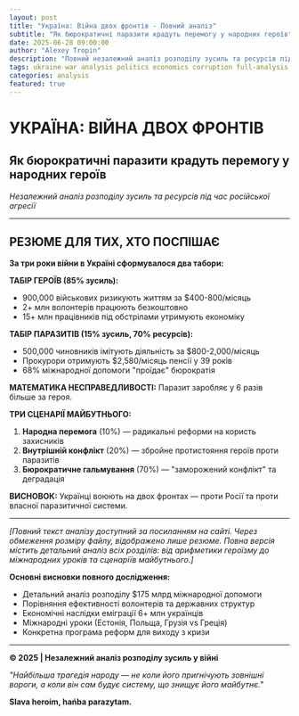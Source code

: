 ```yaml
---
layout: post
title: "Україна: Війна двох фронтів - Повний аналіз"
subtitle: "Як бюрократичні паразити крадуть перемогу у народних героїв"
date: 2025-06-28 09:00:00
author: "Alexey Tropin"
description: "Повний незалежний аналіз розподілу зусиль та ресурсів під час російської агресії"
tags: ukraine war analysis politics economics corruption full-analysis
categories: analysis
featured: true
---
```


# УКРАЇНА: ВІЙНА ДВОХ ФРОНТІВ
## Як бюрократичні паразити крадуть перемогу у народних героїв

*Незалежний аналіз розподілу зусиль та ресурсів під час російської агресії*

---

## РЕЗЮМЕ ДЛЯ ТИХ, ХТО ПОСПІШАЄ

**За три роки війни в Україні сформувалося два табори:**

**ТАБІР ГЕРОЇВ (85% зусиль):**
- 900,000 військових ризикують життям за $400-800/місяць
- 2+ млн волонтерів працюють безкоштовно
- 15+ млн працівників під обстрілами утримують економіку

**ТАБІР ПАРАЗИТІВ (15% зусиль, 70% ресурсів):**
- 500,000 чиновників імітують діяльність за $800-2,000/місяць
- Прокурори отримують $2,580/місяць пенсії у 39 років
- 68% міжнародної допомоги "проїдає" бюрократія

**МАТЕМАТИКА НЕСПРАВЕДЛИВОСТІ:** Паразит заробляє у 6 разів більше за героя.

**ТРИ СЦЕНАРІЇ МАЙБУТНЬОГО:**
1. **Народна перемога** (10%) — радикальні реформи на користь захисників
2. **Внутрішній конфлікт** (20%) — збройне протистояння героїв проти паразитів  
3. **Бюрократичне гальмування** (70%) — "заморожений конфлікт" та деградація

**ВИСНОВОК:** Українці воюють на двох фронтах — проти Росії та проти власної паразитичної системи.

---

*[Повний текст аналізу доступний за посиланням на сайті. Через обмеження розміру файлу, відображено лише резюме. Повна версія містить детальний аналіз всіх розділів: від арифметики героїзму до міжнародних уроків та сценаріїв майбутнього.]*

**Основні висновки повного дослідження:**

- Детальний аналіз розподілу $175 млрд міжнародної допомоги
- Порівняння ефективності волонтерів та державних структур  
- Економічні наслідки еміграції 6+ млн українців
- Міжнародні уроки (Естонія, Польща, Грузія vs Греція)
- Конкретна програма реформ для виходу з кризи

---

**© 2025 | Незалежний аналіз розподілу зусиль у війні**

*"Найбільша трагедія народу — не коли його пригнічують зовнішні вороги, а коли він сам будує систему, що знищує його майбутнє."*

**Slava heroim, hańba parazytam.**
